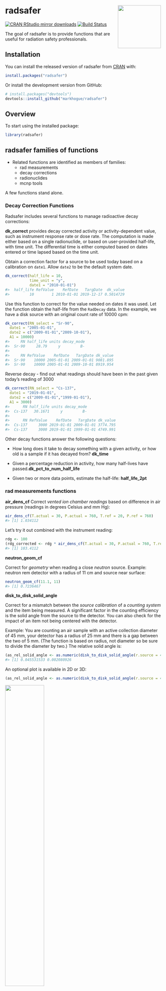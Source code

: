 
<!-- README.md is generated from README.Rmd. Please edit that file -->

# radsafer <img src='man/figures/radsafer.png' align="right" height="139" />

[![CRAN RStudio mirror
downloads](https://cranlogs.r-pkg.org/badges/last-month/radsafer?color=blue)](https://r-pkg.org/pkg/radsafer)
[![Build
Status](https://www.travis-ci.com/markhogue/radsafer.svg?branch=master)](https://www.travis-ci.com/markhogue/radsafer)

The goal of radsafer is to provide functions that are useful for
radiation safety professionals.

## Installation

You can install the released version of radsafer from
[CRAN](https://CRAN.R-project.org) with:

``` r
install.packages("radsafer")
```

Or install the development version from GitHub:

``` r
# install.packages("devtools")
devtools::install_github("markhogue/radsafer")
```

## Overview

To start using the installed package:

``` r
library(radsafer)
```

## radsafer families of functions

  - Related functions are identified as members of families:
      - rad measurements
      - decay corrections
      - radionuclides
      - mcnp tools

A few functions stand alone.

### Decay Correction Functions

Radsafer includes several functions to manage radioactive decay
corrections:

**dk\_correct** provides decay corrected activity or activity-dependent
value, such as instrument response rate or dose rate. The computation is
made either based on a single radionuclide, or based on user-provided
half-life, with time unit. The differential time is either computed
based on dates entered or time lapsed based on the time unit.

Obtain a correction factor for a source to be used today based on a
calibration on `date1`. Allow `date2` to be the default system date.

``` r
dk_correct(half_life = 10,
           time_unit = "y",
           date1 = "2010-01-01")
#>  half_life RefValue    RefDate   TargDate  dk_value
#>         10        1 2010-01-01 2019-12-17 0.5014729
```

Use this function to correct for the value needed on dates it was used.
Let the function obtain the half-life from the `RadDecay` data. In the
example, we have a disk source with an original count rate of 10000 cpm:

``` r
dk_correct(RN_select = "Sr-90",
  date1 = "2005-01-01",
  date2 = c("2009-01-01","2009-10-01"),
  A1 = 10000)
#>     RN half_life units decay_mode
#>  Sr-90     28.79     y         B-
#> 
#>     RN RefValue    RefDate   TargDate dk_value
#>  Sr-90    10000 2005-01-01 2009-01-01 9081.895
#>  Sr-90    10000 2005-01-01 2009-10-01 8919.954
```

Reverse decay - find out what readings should have been in the past
given today’s reading of 3000

``` r
dk_correct(RN_select = "Cs-137", 
  date1 = "2019-01-01", 
  date2 = c("2009-01-01","1999-01-01"), 
  A1 = 3000)
#>      RN half_life units decay_mode
#>  Cs-137   30.1671     y         B-
#> 
#>      RN RefValue    RefDate   TargDate dk_value
#>  Cs-137     3000 2019-01-01 2009-01-01 3774.795
#>  Cs-137     3000 2019-01-01 1999-01-01 4749.991
```

Other decay functions answer the following questions:

  - How long does it take to decay something with a given activity, or
    how old is a sample if it has decayed from? **dk\_time**

  - Given a percentage reduction in activity, how many half-lives have
    passed.**dk\_pct\_to\_num\_half\_life**

  - Given two or more data points, estimate the half-life:
    **half\_life\_2pt**

### rad measurements functions

**air\_dens\_cf** Correct *vented ion chamber readings* based on
difference in air pressure (readings in degrees Celsius and mm Hg):

``` r
air_dens_cf(T.actual = 30, P.actual = 760, T.ref = 20, P.ref = 760)
#> [1] 1.034112
```

Let’s try it out combined with the instrument reading:

``` r
rdg <- 100
(rdg_corrected <- rdg * air_dens_cf(T.actual = 30, P.actual = 760, T.ref = 20, P.ref = 760))
#> [1] 103.4112
```

**neutron\_geom\_cf**

Correct for *geometry* when reading a close *neutron* source. Example:
neutron rem detector with a radius of 11 cm and source near surface:

``` r
neutron_geom_cf(11.1, 11)
#> [1] 0.7236467
```

**disk\_to\_disk\_solid\_angle**

Correct for a mismatch between the *source calibration* of a *counting
system* and the item being measured. A significant factor in the
counting efficiency is the solid angle from the source to the detector.
You can also check for the impact of an item not being centered with the
detector.

Example: You are counting an air sample with an active collection
diameter of 45 mm, your detector has a radius of 25 mm and there is a
gap between the two of 5 mm. (The function is based on radius, not
diameter so be sure to divide the diameter by two.) The relative solid
angle is:

``` r
(as_rel_solid_angle <- as.numeric(disk_to_disk_solid_angle(r.source = 45/2, gap = 20, r.detector = 12.5, runs = 1e4, plot.opt = "n")))
#> [1] 0.045531533 0.002080926
```

An optional plot is available in 2D or 3D:

``` r
(as_rel_solid_angle <- as.numeric(disk_to_disk_solid_angle(r.source = 45/2, gap = 20, r.detector = 12.5, runs = 1e4, plot.opt = "3d")))
```

<img src="man/figures/README-unnamed-chunk-10-1.png" width="50%" />

    #> [1] 0.049646801 0.002166732

Continuing the example: the only calibration source you had available
with the appropriate isotope has an active diameter of 20 mm. Is this a
big deal? Let’s estimate the relative solid angle of the calibration,
then take a ratio of the two.

``` r
(cal_rel_solid_angle <- disk_to_disk_solid_angle(r.source = 20, gap = 20, r.detector = 12.5, runs = 1e4, plot.opt = "n"))
#>    mean_eff         SEM
#>  0.05418621 0.002261587
```

Correct for the mismatch:

``` r
(cf <- cal_rel_solid_angle / as_rel_solid_angle)
#>  mean_eff      SEM
#>  1.091434 1.043778
```

This makes sense - the air sample has particles originating outside the
source radius, so more of them will be lost, thus an adjustment is
needed for the activity measurement.

**scaler\_sim**

*Scaler counts*: obtain quick distributions for parameters of interest:

``` r
scaler_sim(true_bkg = 50, true_samp = 10, ct_time = 20, trials = 1e5)
```

<img src="man/figures/README-unnamed-chunk-13-1.png" width="50%" />

**rate\_meter\_sim**

*Rate meters*: In the ratemeter simulation, readings are plotted once
per second for a default time of 600 seconds. The meter starts with a
reading of zero and builds up based on the time constant. Resolution
uncertainty is established to express the uncertainty from reading an
analog scale, including the instability of its readings. Many standard
references identify the precision or resolution uncertainty of analog
readings as half of the smallest increment. This should be considered
the single coverage uncertainty for a very stable reading. When a
reading is not very stable, evaluation of the reading fluctuation is
evaluated in terms of numbers of scale increments covered by meter
indication over a reasonable evaluation period. Example with default
time constant:

``` r
rate_meter_sim(cpm_equilibrium = 270, meter_scale_increments = seq(100, 1000, 20))
```

<img src="man/figures/README-unnamed-chunk-14-1.png" width="50%" />

To estimate *time constant*, use `tau.estimate`

### Stay-time computation

Given a dose rate, dose allowed, and a safety margin (default = 20%),
calculate stay time with: `stay_time`

``` r
stay_time(dose_rate = 120, dose_allowed = 100, margin =  20)
#> [1] "Time allowed is 40 minutes"
#> [1] 40
```

### mcnp tools functions

If you create MCNP inputs, these functions may be helpful:

**mcnp\_si\_sp\_RD** Obtain emission data from the RadData package and
write to a file for use with the radiation transport code, MCNP.

**mcnp\_si\_sp\_hist**

  - Create an *energy distribution* from histogram data with:
    `mcnp_si_sp_hist` Or use `mcnp_si_sp_hist_scan` to quickly copy and
    paste data interactively.

**mcnp\_matrix\_rotations**

  - Determine the entries needed for MCNP *coordinate transformation
    rotation*

**mcnp\_cone\_angle**

  - Quickly obtain the *cone angle* entry

**mcnp\_plot\_out\_spec**

For *MCNP outputs*, plot the results of a tally with *energy bins*.
Either first save your data to a text file, or copy and paste it using
`mcnp_scan2spec.df`. Then plot it using your favorite method, or do a
quick plot with `mcnp_plot_out_spec`:

``` r
mcnp_plot_out_spec(photons_cs137_hist, 'example Cs-137 well irradiator')
```

### radionuclides

Search by alpha, beta, photon or use the general screen option.

`search_phot_by_E` allows screening based on energy, half-life, and
minimum probability. Also available are `search_alpha_by_E`,
`search_beta_by_E`, and `bin_screen_phot`. `bin_screen_phot` allows
limiting searches to radionuclides with emissions in an energy bin of
interest with additional filters for not having photons in other
specified energy bins. Results for all these search functions may be
plotted with `RN_plt`.

Here’s a search for photon energy between 0.99 and 1.01 MeV, half-life
between 13 and 15 minutes, and probability at least 1e-4

``` r
search_results <- search_phot_by_E(0.99, 1.01, 13 * 60, 15 * 60, 1e-4)
```

| RN     | code\_AN |  E\_MeV |      prob | half\_life | units | decay\_constant |
| :----- | :------- | ------: | --------: | ---------: | :---- | --------------: |
| Pr-136 | G        | 0.99100 | 0.0016768 |      13.10 | m     |       0.0008819 |
| Pr-136 | G        | 1.00070 | 0.0503040 |      13.10 | m     |       0.0008819 |
| Re-178 | G        | 1.00440 | 0.0057600 |      13.20 | m     |       0.0008752 |
| Pr-147 | G        | 0.99597 | 0.0083220 |      13.40 | m     |       0.0008621 |
| Xe-138 | G        | 0.99680 | 0.0006300 |      14.08 | m     |       0.0008205 |
| Nb-88  | G        | 0.99760 | 0.0041000 |      14.50 | m     |       0.0007967 |
| Mo-101 | G        | 1.00740 | 0.0017300 |      14.61 | m     |       0.0007907 |
| Sm-140 | G        | 0.99990 | 0.0012000 |      14.82 | m     |       0.0007795 |

``` r
RN_plt(spec_0.1_0.3)
```

<img src="man/figures/README-unnamed-chunk-20-1.png" width="100%" />

The `RN_index_screen` function helps find a radionuclide of interest
based on decay mode, half-life, and total emission energy.

In this example, we search for radionuclides decaying by spontaneous
fission with half-lives between 6 months and 2 years.

``` r
RNs_selected <- RN_index_screen(dk_mode = "SF", min_half_life_seconds = 0.5 * 3.153e7, max_half_life_seconds = 2 * 3.153e7)
```

| RN     | half\_life | units |
| :----- | ---------: | :---- |
| Es-254 |      275.7 | d     |
| Cf-248 |      334.0 | d     |

Other radionuclides family functions:

  - Provide specific activity **RN\_Spec\_Act**

  - Where did this radionuclide decay from? **RN\_find\_parent**
